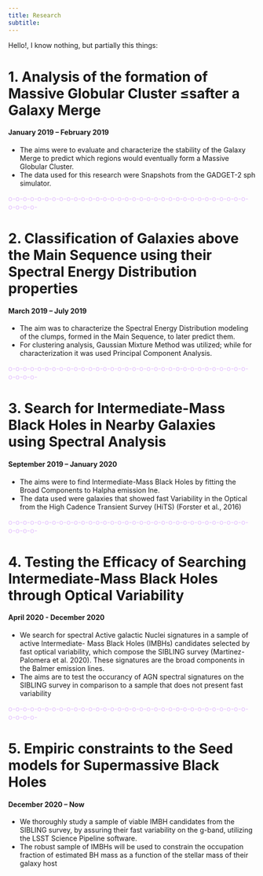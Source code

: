 ```yaml
---
title: Research
subtitle: 
---
```



Hello!, I know nothing, but partially this things:

# 1. Analysis of the formation of Massive Globular Cluster ≤safter a Galaxy Merge
#### January 2019 – February 2019
- The aims were to evaluate and characterize the stability of the Galaxy Merge to predict which regions would eventually form a Massive Globular Cluster.
- The data used for this research were Snapshots from the GADGET-2 sph simulator.
                
<font color= "#E2BEFF"> o-o-o-o-o-o-o-o-o-o-o-o-o-o-o-o-o-o-o-o-o-o-o-o-o-o-o-o-o-o-o-o-o-o-o-o-o- </font>
            
# 2. Classification of Galaxies above the Main Sequence using their Spectral Energy Distribution properties
#### March 2019 – July 2019
- The aim was to characterize the Spectral Energy Distribution modeling of the clumps, formed in the Main Sequence, to later predict them.
- For clustering analysis, Gaussian Mixture Method was utilized; while for characterization it was used Principal Component Analysis.

<font color= "#E2BEFF"> o-o-o-o-o-o-o-o-o-o-o-o-o-o-o-o-o-o-o-o-o-o-o-o-o-o-o-o-o-o-o-o-o-o-o-o-o- </font>

# 3. Search for Intermediate-Mass Black Holes in Nearby Galaxies using Spectral Analysis
#### September 2019 – January 2020
- The aims were to find Intermediate-Mass Black Holes by fitting the Broad Components to Halpha emission lne.
- The data used were galaxies that showed fast Variability in the Optical from the High Cadence Transient Survey (HiTS) (Forster et al., 2016)
 
 <font color= "#E2BEFF"> o-o-o-o-o-o-o-o-o-o-o-o-o-o-o-o-o-o-o-o-o-o-o-o-o-o-o-o-o-o-o-o-o-o-o-o-o- </font>
           
# 4. Testing the Efficacy of Searching Intermediate-Mass Black Holes through Optical Variability
#### April 2020 - December 2020
- We search for spectral Active galactic Nuclei signatures in a sample of active Intermediate-
Mass Black Holes (IMBHs) candidates selected by fast optical variability, which compose the
SIBLING survey (Martinez-Palomera et al. 2020). These signatures are the broad components
in the Balmer emission lines.
- The aims are to test the occurancy of AGN spectral signatures on the SIBLING survey in
comparison to a sample that does not present fast variability

 <font color= "#E2BEFF"> o-o-o-o-o-o-o-o-o-o-o-o-o-o-o-o-o-o-o-o-o-o-o-o-o-o-o-o-o-o-o-o-o-o-o-o-o- </font>

# 5. Empiric constraints to the Seed models for Supermassive Black Holes
#### December 2020 – Now
- We thoroughly study a sample of viable IMBH candidates from the SIBLING survey, by
assuring their fast variability on the g-band, utilizing the LSST Science Pipeline software.
- The robust sample of IMBHs will be used to constrain the occupation fraction of estimated
BH mass as a function of the stellar mass of their galaxy host
